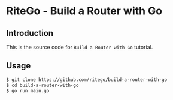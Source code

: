 # RiteGo - Build a Router with Go

## Introduction
This is the source code for `Build a Router with Go` tutorial.

## Usage
```bash
$ git clone https://github.com/ritego/build-a-router-with-go
$ cd build-a-router-with-go
$ go run main.go
```
